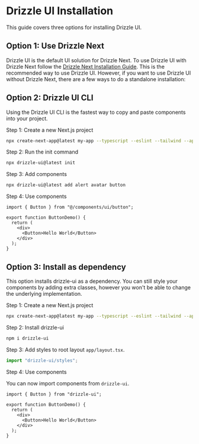 # Drizzle UI Installation

This guide covers three options for installing Drizzle UI.

## Option 1: Use Drizzle Next

Drizzle UI is the default UI solution for Drizzle Next. To use Drizzle UI with Drizzle Next follow the [Drizzle Next Installation Guide](/drizzle-next/installation/). This is the recommended way to use Drizzle UI. However, if you want to use Drizzle UI without Drizzle Next, there are a few ways to do a standalone installation:

## Option 2: Drizzle UI CLI

Using the Drizzle UI CLI is the fastest way to copy and paste components into your project.

Step 1: Create a new Next.js project

```bash
npx create-next-app@latest my-app --typescript --eslint --tailwind --app --no-src-dir --no-import-alias --turbopack
```

Step 2: Run the init command

```bash
npx drizzle-ui@latest init
```

Step 3: Add components

```bash
npx drizzle-ui@latest add alert avatar button
```

Step 4: Use components

```tsx
import { Button } from "@/components/ui/button";

export function ButtonDemo() {
  return (
    <div>
      <Button>Hello World</Button>
    </div>
  );
}
```

## Option 3: Install as dependency

This option installs drizzle-ui as a dependency. You can still style your components by adding extra classes, however you won't be able to change the underlying implementation.

Step 1: Create a new Next.js project

```bash
npx create-next-app@latest my-app --typescript --eslint --tailwind --app --no-src-dir --no-import-alias --turbopack
```

Step 2: Install drizzle-ui

```bash
npm i drizzle-ui
```

Step 3: Add styles to root layout `app/layout.tsx`.

```ts
import "drizzle-ui/styles";
```

Step 4: Use components

You can now import components from `drizzle-ui`.

```tsx
import { Button } from "drizzle-ui";

export function ButtonDemo() {
  return (
    <div>
      <Button>Hello World</Button>
    </div>
  );
}
```
